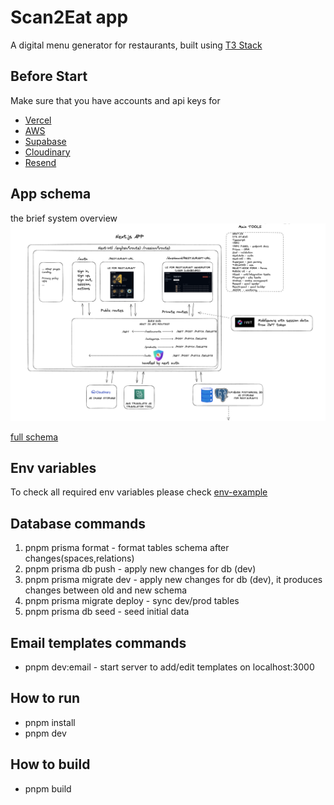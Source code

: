 # Scan2Eat app

A digital menu generator for restaurants, built using [T3 Stack](https://create.t3.gg/)

## Before Start

Make sure that you have accounts and api keys for

- [Vercel](https://vercel.com/)
- [AWS](https://aws.amazon.com/ru/console/)
- [Supabase](https://supabase.com/)
- [Cloudinary](https://console.cloudinary.com/)
- [Resend](https://resend.com/)

## App schema

the brief system overview
![](./diagrams/general-schema.png)

[full schema](https://excalidraw.com/#json=-qdmPKG7kEkGeRNfnAK0A,BRtGwCdeqgK9Pt2-Pw1tEQ)

## Env variables

To check all required env variables please check [env-example](./.env.example)

## Database commands

1. pnpm prisma format - format tables schema after changes(spaces,relations)
2. pnpm prisma db push - apply new changes for db (dev)
3. pnpm prisma migrate dev - apply new changes for db (dev), it produces changes between old and new schema
4. pnpm prisma migrate deploy - sync dev/prod tables
5. pnpm prisma db seed - seed initial data

## Email templates commands

- pnpm dev:email - start server to add/edit templates on localhost:3000

## How to run

- pnpm install
- pnpm dev

## How to build

- pnpm build
